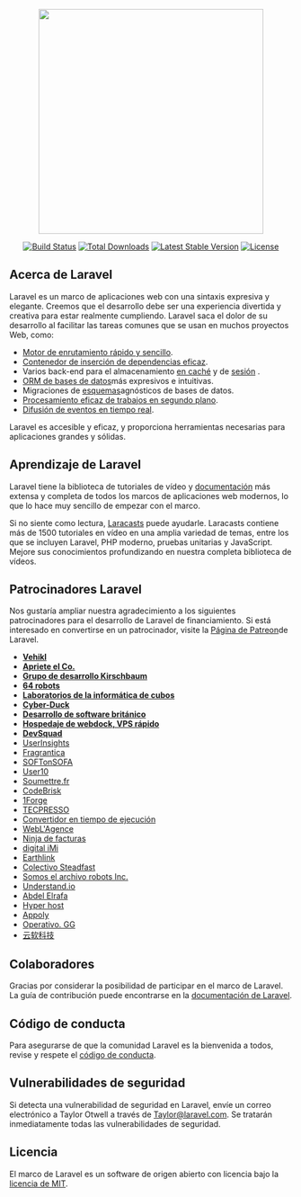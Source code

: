 <p align="center"><img src="https://res.cloudinary.com/dtfbvvkyp/image/upload/v1566331377/laravel-logolockup-cmyk-red.svg" width="400"></p>

<p align="center">
<a href="https://travis-ci.org/laravel/framework"><img src="https://travis-ci.org/laravel/framework.svg" alt="Build Status"></a>
<a href="https://packagist.org/packages/laravel/framework"><img src="https://poser.pugx.org/laravel/framework/d/total.svg" alt="Total Downloads"></a>
<a href="https://packagist.org/packages/laravel/framework"><img src="https://poser.pugx.org/laravel/framework/v/stable.svg" alt="Latest Stable Version"></a>
<a href="https://packagist.org/packages/laravel/framework"><img src="https://poser.pugx.org/laravel/framework/license.svg" alt="License"></a>
</p>

## <a name="about-laravel"></a>Acerca de Laravel

Laravel es un marco de aplicaciones web con una sintaxis expresiva y elegante. Creemos que el desarrollo debe ser una experiencia divertida y creativa para estar realmente cumpliendo. Laravel saca el dolor de su desarrollo al facilitar las tareas comunes que se usan en muchos proyectos Web, como:

- [Motor de enrutamiento rápido y sencillo](https://laravel.com/docs/routing).
- [Contenedor de inserción de dependencias eficaz](https://laravel.com/docs/container).
- Varios back-end para el almacenamiento [en caché](https://laravel.com/docs/cache) y de [sesión](https://laravel.com/docs/session) .
- [ORM de bases de datos](https://laravel.com/docs/eloquent)más expresivos e intuitivas.
- Migraciones de [esquemas](https://laravel.com/docs/migrations)agnósticos de bases de datos.
- [Procesamiento eficaz de trabajos en segundo plano](https://laravel.com/docs/queues).
- [Difusión de eventos en tiempo real](https://laravel.com/docs/broadcasting).

Laravel es accesible y eficaz, y proporciona herramientas necesarias para aplicaciones grandes y sólidas.

## <a name="learning-laravel"></a>Aprendizaje de Laravel

Laravel tiene la biblioteca de tutoriales de vídeo y [documentación](https://laravel.com/docs) más extensa y completa de todos los marcos de aplicaciones web modernos, lo que lo hace muy sencillo de empezar con el marco.

Si no siente como lectura, [Laracasts](https://laracasts.com) puede ayudarle. Laracasts contiene más de 1500 tutoriales en vídeo en una amplia variedad de temas, entre los que se incluyen Laravel, PHP moderno, pruebas unitarias y JavaScript. Mejore sus conocimientos profundizando en nuestra completa biblioteca de vídeos.

## <a name="laravel-sponsors"></a>Patrocinadores Laravel

Nos gustaría ampliar nuestra agradecimiento a los siguientes patrocinadores para el desarrollo de Laravel de financiamiento. Si está interesado en convertirse en un patrocinador, visite la [Página de Patreon](https://patreon.com/taylorotwell)de Laravel.

- **[Vehikl](https://vehikl.com/)**
- **[Apriete el Co.](https://tighten.co)**
- **[Grupo de desarrollo Kirschbaum](https://kirschbaumdevelopment.com)**
- **[64 robots](https://64robots.com)**
- **[Laboratorios de la informática de cubos](https://cubettech.com)**
- **[Cyber-Duck](https://cyber-duck.co.uk)**
- **[Desarrollo de software británico](https://www.britishsoftware.co)**
- **[Hospedaje de webdock, VPS rápido](https://www.webdock.io/en)**
- **[DevSquad](https://devsquad.com)**
- [UserInsights](https://userinsights.com)
- [Fragrantica](https://www.fragrantica.com)
- [SOFTonSOFA](https://softonsofa.com/)
- [User10](https://user10.com)
- [Soumettre.fr](https://soumettre.fr/)
- [CodeBrisk](https://codebrisk.com)
- [1Forge](https://1forge.com)
- [TECPRESSO](https://tecpresso.co.jp/)
- [Convertidor en tiempo de ejecución](http://runtimeconverter.com/)
- [WebL'Agence](https://weblagence.com/)
- [Ninja de facturas](https://www.invoiceninja.com)
- [digital iMi](https://www.imi-digital.de/)
- [Earthlink](https://www.earthlink.ro/)
- [Colectivo Steadfast](https://steadfastcollective.com/)
- [Somos el archivo robots Inc.](https://watr.mx/)
- [Understand.io](https://www.understand.io/)
- [Abdel Elrafa](https://abdelelrafa.com)
- [Hyper host](https://hyper.host)
- [Appoly](https://www.appoly.co.uk)
- [Operativo. GG](https://op.gg)
- [云软科技](http://www.yunruan.ltd/)

## <a name="contributing"></a>Colaboradores

Gracias por considerar la posibilidad de participar en el marco de Laravel. La guía de contribución puede encontrarse en la [documentación de Laravel](https://laravel.com/docs/contributions).

## <a name="code-of-conduct"></a>Código de conducta

Para asegurarse de que la comunidad Laravel es la bienvenida a todos, revise y respete el [código de conducta](https://laravel.com/docs/contributions#code-of-conduct).

## <a name="security-vulnerabilities"></a>Vulnerabilidades de seguridad

Si detecta una vulnerabilidad de seguridad en Laravel, envíe un correo electrónico a Taylor Otwell a través de [Taylor@laravel.com](mailto:taylor@laravel.com). Se tratarán inmediatamente todas las vulnerabilidades de seguridad.

## <a name="license"></a>Licencia

El marco de Laravel es un software de origen abierto con licencia bajo la [licencia de MIT](https://opensource.org/licenses/MIT).
